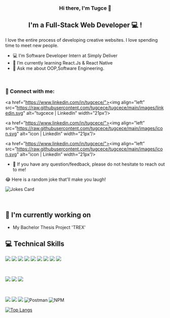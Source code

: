 
<h3 align="center">
Hi there, I'm  Tugce 👋
</h3>

<h2 align="center">
I'm a Full-Stack Web Developer 💻 !
</h2> 

I love the entire process of developing creative websites. I love spending time to meet new people.

- 💻 I’m Software Developer Intern at Simply Deliver
- 🌱 I’m currently learning React.Js & React Native
- 💬 Ask me about OOP,Software Engineering.

</br>

### 🤝 Connect with me:


<a href=”https://www.linkedin.com/in/tugcece/"><img align=”left” src=”https://raw.githubusercontent.com/tugcece/tugcece/main/images/linkedin.svg" alt=”tugcece | LinkedIn” width=”21px”/></a>

<a href=”https://www.linkedin.com/in/tugcece/"><img align=”left” src=”https://raw.githubusercontent.com/tugcece/tugcece/main/images/icon.svg" alt=”icon | LinkedIn” width=”21px”/></a>

<a href=”https://www.linkedin.com/in/tugcece/"><img align=”left” src=”https://raw.githubusercontent.com/tugcece/tugcece/main/images/icon.svg" alt=”icon | LinkedIn” width=”21px”/></a>
- 💬 If you have any question/feedback, please do not hesitate to reach out to me!

😂 Here is a random joke that'll make you laugh!
  
  
  ![Jokes Card](https://readme-jokes.vercel.app/api)


</br>

## 🔭 I'm currently working on

- My Bachelor Thesis Project 'TREX' 

## 💻 Technical Skills

![](https://img.shields.io/badge/C%23-239120?style=for-the-badge&logo=c-sharp&logoColor=white)
![](https://img.shields.io/badge/Xamarin-3498DB?style=for-the-badge&logo=xamarin&logoColor=white)
![](https://img.shields.io/badge/HTML-239120?style=for-the-badge&logo=html5&logoColor=white)
![](https://img.shields.io/badge/.NET-5C2D91?style=for-the-badge&logo=.net&logoColor=white)
![](https://img.shields.io/badge/JavaScript-F7DF1E?style=for-the-badge&logo=javascript&logoColor=black)
![](https://img.shields.io/badge/Node.js-43853D?style=for-the-badge&logo=node.js&logoColor=white)
![](https://img.shields.io/badge/Java-ED8B00?style=for-the-badge&logo=java&logoColor=white)
![](https://img.shields.io/badge/React-20232A?style=for-the-badge&logo=react&logoColor=61DAFB)
![](https://img.shields.io/badge/React_Native-20232A?style=for-the-badge&logo=react&logoColor=61DAFB)

</br>

![](https://img.shields.io/badge/CSS3-1572B6?style=for-the-badge&logo=css3&logoColor=white)
![](https://img.shields.io/badge/Bootstrap-563D7C?style=for-the-badge&logo=bootstrap&logoColor=white)
![](https://img.shields.io/badge/Redux-593D88?style=for-the-badge&logo=redux&logoColor=white)

</br>

![](https://img.shields.io/badge/Oracle-F80000?style=for-the-badge&logo=oracle&logoColor=blac)
![](https://img.shields.io/badge/Microsoft%20SQL%20Server-CC2927?style=for-the-badge&logo=microsoft%20sql%20server&logoColor=white)
![](https://img.shields.io/badge/GIT-E44C30?style=for-the-badge&logo=git&logoColor=white)
![Postman](https://img.shields.io/badge/Postman-FF6C37?style=for-the-badge&logo=postman&logoColor=white)
![NPM](https://img.shields.io/badge/NPM-%23000000.svg?style=for-the-badge&logo=npm&logoColor=white)



 
  
[![Top Langs](https://github-readme-stats.vercel.app/api/top-langs/?username=tugcece&layout=compact)](https://github.com/tugcece/github-readme-stats)

